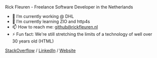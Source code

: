 Rick Fleuren - Freelance Software Developer in the Netherlands

- 🔭 I’m currently working @ DHL
- 🌱 I’m currently learning ZIO and http4s
- 📫 How to reach me: github@rickfleuren.nl
- ⚡ Fun fact: We're still stretching the limits of a technology of well over 30 years old (HTML)

[StackOverflow](https://stackoverflow.com/users/900/arcturus) / [LinkedIn](https://www.linkedin.com/in/rickfleuren/) / [Website](http://www.rickfleuren.nl/)
